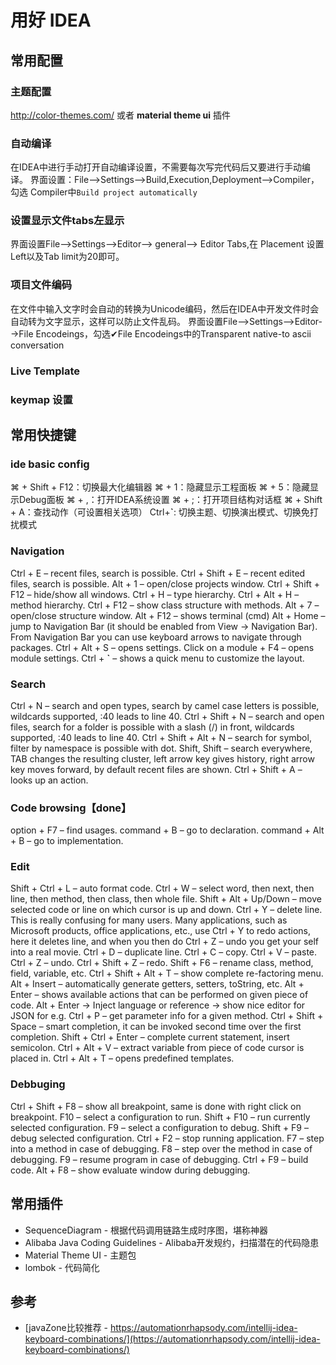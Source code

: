 # 用好 IDEA

## 常用配置
### 主题配置
http://color-themes.com/ 或者 **material theme ui** 插件

### 自动编译
在IDEA中进行手动打开自动编译设置，不需要每次写完代码后又要进行手动编译。
界面设置：File-->Settings-->Build,Execution,Deployment-->Compiler， 勾选 Compiler中`Build project automatically`


### 设置显示文件tabs左显示
界面设置File-->Settings-->Editor--> general--> Editor Tabs,在 Placement 设置Left以及Tab limit为20即可。


### 项目文件编码

在文件中输入文字时会自动的转换为Unicode编码，然后在IDEA中开发文件时会自动转为文字显示，这样可以防止文件乱码。
界面设置File-->Settings-->Editor-->File Encodeings，勾选✔File Encodeings中的Transparent native-to ascii conversation

### Live Template


### keymap 设置

## 常用快捷键
### ide basic config
⌘ + Shift + F12：切换最大化编辑器
⌘ + 1：隐藏显示工程面板
⌘ + 5：隐藏显示Debug面板
⌘ + ,：打开IDEA系统设置
⌘ + ;：打开项目结构对话框
⌘ + Shift + A：查找动作（可设置相关选项）
Ctrl+**`**: 切换主题、切换演出模式、切换免打扰模式


### Navigation
Ctrl + E – recent files, search is possible.
Ctrl + Shift + E – recent edited files, search is possible.
Alt + 1 – open/close projects window.
Ctrl + Shift + F12 – hide/show all windows.
Ctrl + H – type hierarchy.
Ctrl + Alt + H – method hierarchy.
Ctrl + F12 – show class structure with methods.
Alt + 7 – open/close structure window.
Alt + F12 – shows terminal (cmd)
Alt + Home – jump to Navigation Bar (it should be enabled from View -> Navigation Bar). From Navigation Bar you can use keyboard arrows to navigate through packages.
Ctrl + Alt + S – opens settings.
Click on a module + F4 – opens module settings.
Ctrl + **`** – shows a quick menu to customize the layout.

### Search
Ctrl + N – search and open types, search by camel case letters is possible, wildcards supported, :40 leads to line 40.
Ctrl + Shift + N – search and open files, search for a folder is possible with a slash (/) in front, wildcards supported, :40 leads to line 40.
Ctrl + Shift + Alt + N – search for symbol, filter by namespace is possible with dot.
Shift, Shift – search everywhere, TAB changes the resulting cluster, left arrow key gives history, right arrow key moves forward, by default recent files are shown.
Ctrl + Shift + A – looks up an action.

### Code browsing【done】
option + F7 – find usages.
command + B – go to declaration.
command + Alt + B – go to implementation.

### Edit
Shift + Ctrl + L – auto format code.
Ctrl + W – select word, then next, then line, then method, then class, then whole file.
Shift + Alt + Up/Down – move selected code or line on which cursor is up and down.
Ctrl + Y – delete line. This is really confusing for many users. Many applications, such as Microsoft products, office applications, etc., use Ctrl + Y to redo actions, here it deletes line, and when you then do Ctrl + Z – undo you get your self into a real movie.
Ctrl + D – duplicate line.
Ctrl + C – copy.
Ctrl + V – paste.
Ctrl + Z – undo.
Ctrl + Shift + Z – redo.
Shift + F6 – rename class, method, field, variable, etc.
Ctrl + Shift + Alt + T – show complete re-factoring menu.
Alt + Insert – automatically generate getters, setters, toString, etc.
Alt + Enter – shows available actions that can be performed on given piece of code.
Alt + Enter -> Inject language or reference -> show nice editor for JSON for e.g.
Ctrl + P – get parameter info for a given method.
Ctrl + Shift + Space – smart completion, it can be invoked second time over the first completion.
Shift + Ctrl + Enter – complete current statement, insert semicolon.
Ctrl + Alt + V – extract variable from piece of code cursor is placed in.
Ctrl + Alt + T – opens predefined templates.


### Debbuging
Ctrl + Shift + F8 – show all breakpoint, same is done with right click on breakpoint.
F10 – select a configuration to run.
Shift + F10 – run currently selected configuration.
F9 – select a configuration to debug.
Shift + F9 – debug selected configuration.
Ctrl + F2 – stop running application.
F7 – step into a method in case of debugging.
F8 – step over the method in case of debugging.
F9 – resume program in case of debugging.
Ctrl + F9 – build code.
Alt + F8 – show evaluate window during debugging.  

## 常用插件
 - SequenceDiagram - 根据代码调用链路生成时序图，堪称神器
 - Alibaba Java Coding Guidelines -  Alibaba开发规约，扫描潜在的代码隐患
 - Material Theme UI - 主题包  
 - lombok - 代码简化

## 参考
- [javaZone比较推荐 - https://automationrhapsody.com/intellij-idea-keyboard-combinations/](https://automationrhapsody.com/intellij-idea-keyboard-combinations/)
